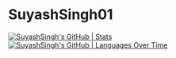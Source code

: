 # SuyashSingh01
[![SuyashSingh's GitHub | Stats](https://stats.quine.sh/SuyashSingh/github?theme=light)](https://quine.sh)
[![SuyashSingh's GitHub | Languages Over Time](https://stats.quine.sh/SuyashSingh/languages-over-time?theme=light)](https://quine.sh)
